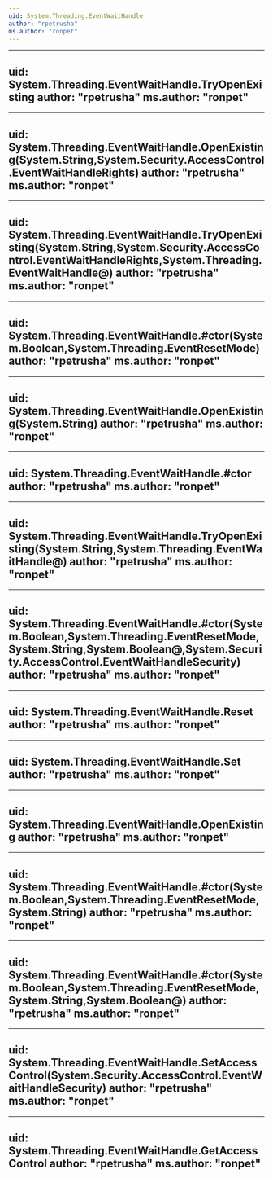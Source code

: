 ```yaml
---
uid: System.Threading.EventWaitHandle
author: "rpetrusha"
ms.author: "ronpet"
---
```


---
uid: System.Threading.EventWaitHandle.TryOpenExisting
author: "rpetrusha"
ms.author: "ronpet"
---

---
uid: System.Threading.EventWaitHandle.OpenExisting(System.String,System.Security.AccessControl.EventWaitHandleRights)
author: "rpetrusha"
ms.author: "ronpet"
---

---
uid: System.Threading.EventWaitHandle.TryOpenExisting(System.String,System.Security.AccessControl.EventWaitHandleRights,System.Threading.EventWaitHandle@)
author: "rpetrusha"
ms.author: "ronpet"
---

---
uid: System.Threading.EventWaitHandle.#ctor(System.Boolean,System.Threading.EventResetMode)
author: "rpetrusha"
ms.author: "ronpet"
---

---
uid: System.Threading.EventWaitHandle.OpenExisting(System.String)
author: "rpetrusha"
ms.author: "ronpet"
---

---
uid: System.Threading.EventWaitHandle.#ctor
author: "rpetrusha"
ms.author: "ronpet"
---

---
uid: System.Threading.EventWaitHandle.TryOpenExisting(System.String,System.Threading.EventWaitHandle@)
author: "rpetrusha"
ms.author: "ronpet"
---

---
uid: System.Threading.EventWaitHandle.#ctor(System.Boolean,System.Threading.EventResetMode,System.String,System.Boolean@,System.Security.AccessControl.EventWaitHandleSecurity)
author: "rpetrusha"
ms.author: "ronpet"
---

---
uid: System.Threading.EventWaitHandle.Reset
author: "rpetrusha"
ms.author: "ronpet"
---

---
uid: System.Threading.EventWaitHandle.Set
author: "rpetrusha"
ms.author: "ronpet"
---

---
uid: System.Threading.EventWaitHandle.OpenExisting
author: "rpetrusha"
ms.author: "ronpet"
---

---
uid: System.Threading.EventWaitHandle.#ctor(System.Boolean,System.Threading.EventResetMode,System.String)
author: "rpetrusha"
ms.author: "ronpet"
---

---
uid: System.Threading.EventWaitHandle.#ctor(System.Boolean,System.Threading.EventResetMode,System.String,System.Boolean@)
author: "rpetrusha"
ms.author: "ronpet"
---

---
uid: System.Threading.EventWaitHandle.SetAccessControl(System.Security.AccessControl.EventWaitHandleSecurity)
author: "rpetrusha"
ms.author: "ronpet"
---

---
uid: System.Threading.EventWaitHandle.GetAccessControl
author: "rpetrusha"
ms.author: "ronpet"
---
